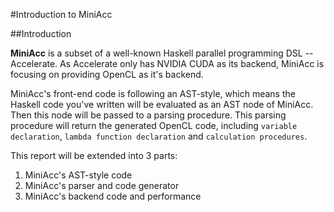 
#Introduction to MiniAcc

##Introduction

**MiniAcc** is a subset of a well-known Haskell parallel programming DSL -- Accelerate. As Accelerate only has NVIDIA CUDA as its backend, MiniAcc is focusing on providing OpenCL as it's backend. 

MiniAcc's front-end code is following an AST-style, which means the Haskell code you've written will be evaluated as an AST node of MiniAcc. Then this node will be passed to a parsing procedure. This parsing procedure will return the generated OpenCL code, including `variable declaration`, `lambda function declaration` and `calculation procedures`.

This report will be extended into 3 parts:

1. MiniAcc's AST-style code
2. MiniAcc's parser and code generator
3. MiniAcc's backend code and performance


